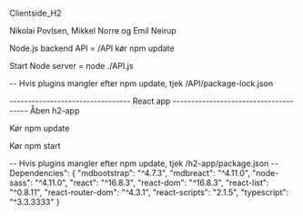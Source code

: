 Clientside_H2

Nikolai Povlsen, Mikkel Norre og Emil Neirup

Node.js backend API = /API kør npm update 

Start Node server = node ./API.js

-- Hvis plugins mangler efter npm update, tjek /API/package-lock.json

--------------------------------- React app --------------------------------------
Åben h2-app 

Kør npm update

Kør npm start

-- Hvis plugins mangler efter npm update, tjek /h2-app/package.json 
-- Dependencies": {
    "mdbootstrap": "^4.7.3",
    "mdbreact": "^4.11.0",
    "node-sass": "^4.11.0",
    "react": "^16.8.3",
    "react-dom": "^16.8.3",
    "react-list": "^0.8.11",
    "react-router-dom": "^4.3.1",
    "react-scripts": "2.1.5",
    "typescript": "^3.3.3333"
  }